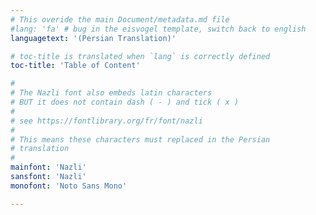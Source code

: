 ```yaml
---
# This overide the main Document/metadata.md file
#lang: 'fa' # bug in the eisvogel template, switch back to english
languagetext: '(Persian Translation)'

# toc-title is translated when `lang` is correctly defined
toc-title: 'Table of Content'

#
# The Nazli font also embeds latin characters
# BUT it does not contain dash ( - ) and tick ( x )
#
# see https://fontlibrary.org/fr/font/nazli
#
# This means these characters must replaced in the Persian
# translation
#
mainfont: 'Nazli'
sansfont: 'Nazli'
monofont: 'Noto Sans Mono'

---
```

